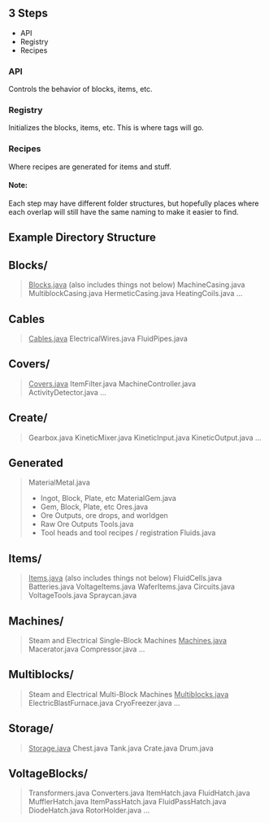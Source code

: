 
## 3 Steps
 -  API
 -  Registry
 -  Recipes

### API
Controls the behavior of blocks, items, etc.

### Registry
Initializes the blocks, items, etc.
This is where tags will go.

### Recipes
Where recipes are generated for items and stuff.


#### Note: 
Each step may have different folder structures, but hopefully places where each overlap will still have the same naming to make it easier to find.




## Example Directory Structure

## Blocks/
> <u>Blocks.java</u> (also includes things not below)
> MachineCasing.java
> MultiblockCasing.java
> HermeticCasing.java
> HeatingCoils.java
> ...

## Cables
> <u>Cables.java</u>
> ElectricalWires.java
> FluidPipes.java

## Covers/
> <u>Covers.java</u>
> ItemFilter.java
> MachineController.java
> ActivityDetector.java
> ...

## Create/
> Gearbox.java
> KineticMixer.java
> KineticInput.java
> KineticOutput.java
> ...

## Generated
> MaterialMetal.java
>  - Ingot, Block, Plate, etc
> MaterialGem.java
>  - Gem, Block, Plate, etc
> Ores.java
>  - Ore Outputs, ore drops, and worldgen
>  - Raw Ore Outputs
> Tools.java
>  - Tool heads and tool recipes / registration
> Fluids.java

## Items/
> <u>Items.java</u> (also includes things not below)
> FluidCells.java
> Batteries.java
> VoltageItems.java
> WaferItems.java
> Circuits.java
> VoltageTools.java
> Spraycan.java

## Machines/
> Steam and Electrical Single-Block Machines
> <u>Machines.java</u>
> Macerator.java
> Compressor.java
> ...

## Multiblocks/
> Steam and Electrical Multi-Block Machines
> <u>Multiblocks.java</u>
> ElectricBlastFurnace.java
> CryoFreezer.java
> ...

## Storage/
> <u>Storage.java</u>
> Chest.java
> Tank.java
> Crate.java
> Drum.java

## VoltageBlocks/
> Transformers.java
> Converters.java
> ItemHatch.java
> FluidHatch.java
> MufflerHatch.java
> ItemPassHatch.java
> FluidPassHatch.java
> DiodeHatch.java
> RotorHolder.java
> ...